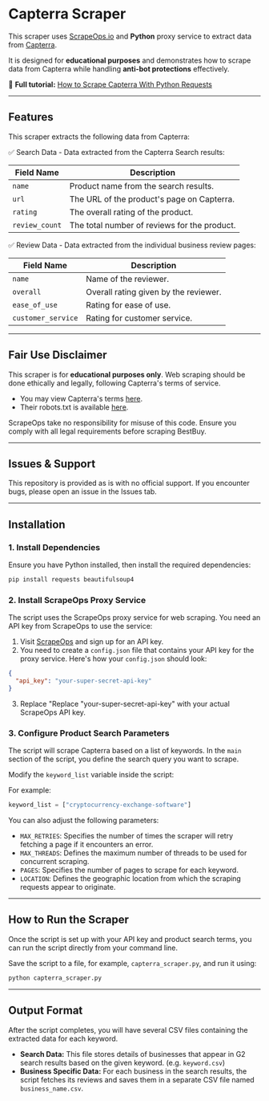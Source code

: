 # Capterra Scraper  

This scraper uses [ScrapeOps.io](https://scrapeops.io/) and **Python** proxy service to extract data from [Capterra](https://www.capterra.com/).

It is designed for **educational purposes** and demonstrates how to scrape data from Capterra while handling **anti-bot protections** effectively.  

📖 **Full tutorial:** [How to Scrape Capterra With Python Requests](https://scrapeops.io/python-web-scraping-playbook/python-scrape-capterra/)

---

## Features  

This scraper extracts the following data from Capterra:


✅ Search Data - Data extracted from the Capterra Search results: 

| Field Name    | Description                          |
|--------------|--------------------------------------|
| `name`       | Product name from the search results. |
| `url`        | The URL of the product's page on Capterra. |
| `rating`     | The overall rating of the product. |
| `review_count` | The total number of reviews for the product. |





✅ Review Data - Data extracted from the individual business review pages:

| Field Name         | Description                          |
|-------------------|--------------------------------------|
| `name`           | Name of the reviewer.               |
| `overall`        | Overall rating given by the reviewer. |
| `ease_of_use`    | Rating for ease of use.            |
| `customer_service` | Rating for customer service.     |





---

## Fair Use Disclaimer
This scraper is for **educational purposes only**. Web scraping should be done ethically and legally, following Capterra's terms of service.

- You may view Capterra's terms [here](https://www.capterra.com/legal/terms-of-use/). 
- Their robots.txt is available [here](https://www.capterra.com/robots.txt).

ScrapeOps take no responsibility for misuse of this code. Ensure you comply with all legal requirements before scraping BestBuy.

---

## Issues & Support
This repository is provided as is with no official support. If you encounter bugs, please open an issue in the Issues tab.

---

## Installation  

### 1. Install Dependencies  
Ensure you have Python installed, then install the required dependencies:  

```bash
pip install requests beautifulsoup4
```

### 2.  Install ScrapeOps Proxy Service
The script uses the ScrapeOps proxy service for web scraping. You need an API key from ScrapeOps to use the service:

1. Visit [ScrapeOps](https://scrapeops.io/) and sign up for an API key.
2. You need to create a `config.json` file that contains your API key for the proxy service. Here's how your `config.json` should look:

```json
{
  "api_key": "your-super-secret-api-key"
}
```

3. Replace "Replace "your-super-secret-api-key" with your actual ScrapeOps API key.




### 3. Configure Product Search Parameters
The script will scrape Capterra based on a list of keywords. In the `main` section of the script, you define the search query you want to scrape. 

Modify the `keyword_list` variable inside the script:


For example:

```python
keyword_list = ["cryptocurrency-exchange-software"]
```

You can also adjust the following parameters:

- `MAX_RETRIES`: Specifies the number of times the scraper will retry fetching a page if it encounters an error.
- `MAX_THREADS`: Defines the maximum number of threads to be used for concurrent scraping.
- `PAGES`: Specifies the number of pages to scrape for each keyword.
- `LOCATION`: Defines the geographic location from which the scraping requests appear to originate.


---

## How to Run the Scraper
Once the script is set up with your API key and product search terms, you can run the script directly from your command line.

Save the script to a file, for example, `capterra_scraper.py`, and run it using:


```bash
python capterra_scraper.py
```

---

## Output Format
After the script completes, you will have several CSV files containing the extracted data for each keyword.
 
- **Search Data:** This file stores details of businesses that appear in G2 search results based on the given keyword. (e.g. `keyword.csv`)
- **Business Specific Data:** For each business in the search results, the script fetches its reviews and saves them in a separate CSV file named `business_name.csv`.
